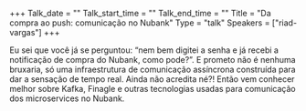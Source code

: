 +++
Talk_date = ""
Talk_start_time = ""
Talk_end_time = ""
Title = "Da compra ao push: comunicação no Nubank"
Type = "talk"
Speakers = ["riad-vargas"]
+++

Eu sei que você já se perguntou: “nem bem digitei a senha e já recebi a notificação de compra do Nubank, como pode?”. E prometo não é nenhuma bruxaria, só uma infraestrutura de comunicação assíncrona construída para dar a sensação de tempo real. Ainda não acredita né?! Então vem conhecer melhor sobre Kafka, Finagle e outras tecnologias usadas para comunicação dos microservices no Nubank.
